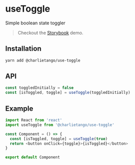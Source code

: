 # useToggle

Simple boolean state toggler

> Checkout the [Storybook](https://ct-hooks.netlify.com/?path=/story/usetoggle--readme) demo.

## Installation

```sh
yarn add @charlietango/use-toggle
```

## API

```js
const toggledInitially = false
const [isToggled, toggle] = useToggle(toggledInitially)
```

## Example

```js
import React from 'react'
import useToggle from '@charlietango/use-toggle'

const Component = () => {
  const [isToggled, toggle] = useToggle(true)
  return <button onClick={toggle}>{isToggled}</button>
}

export default Component
```
